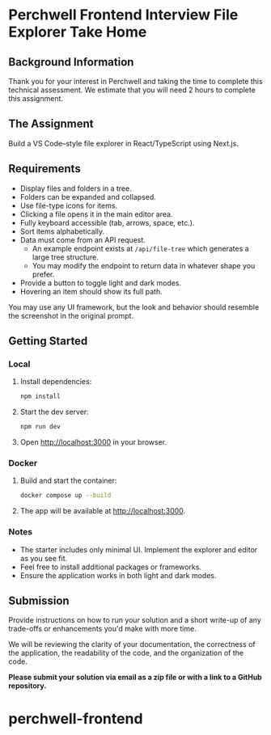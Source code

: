 # Perchwell Frontend Interview File Explorer Take Home

## Background Information

Thank you for your interest in Perchwell and taking the time to complete this technical assessment.
We estimate that you will need 2 hours to complete this assignment.

## The Assignment

Build a VS Code–style file explorer in React/TypeScript using Next.js.

## Requirements

- Display files and folders in a tree.
- Folders can be expanded and collapsed.
- Use file-type icons for items.
- Clicking a file opens it in the main editor area.
- Fully keyboard accessible (tab, arrows, space, etc.).
- Sort items alphabetically.
- Data must come from an API request.
  - An example endpoint exists at `/api/file-tree` which generates a large tree structure.
  - You may modify the endpoint to return data in whatever shape you prefer.
- Provide a button to toggle light and dark modes.
- Hovering an item should show its full path.

You may use any UI framework, but the look and behavior should resemble the screenshot in the original prompt.

## Getting Started

### Local

1. Install dependencies:
   ```bash
   npm install
   ```
2. Start the dev server:
   ```bash
   npm run dev
   ```
3. Open [http://localhost:3000](http://localhost:3000) in your browser.

### Docker

1. Build and start the container:
   ```bash
   docker compose up --build
   ```
2. The app will be available at [http://localhost:3000](http://localhost:3000).

### Notes

- The starter includes only minimal UI. Implement the explorer and editor as you see fit.
- Feel free to install additional packages or frameworks.
- Ensure the application works in both light and dark modes.

## Submission
Provide instructions on how to run your solution and a short write-up of any trade-offs or enhancements you'd make with more time. 

We will be reviewing the clarity of your documentation, the correctness of the application, the readability of the code, and the organization of the code.

**Please submit your solution via email as a zip file or with a link to a GitHub repository.**
# perchwell-frontend
